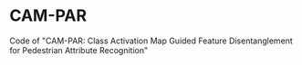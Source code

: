 # CAM-PAR

Code of "CAM-PAR: Class Activation Map Guided Feature Disentanglement for Pedestrian Attribute Recognition"
